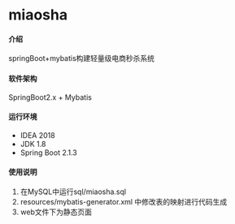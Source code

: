 # miaosha

#### 介绍
springBoot+mybatis构建轻量级电商秒杀系统

#### 软件架构
SpringBoot2.x + Mybatis

#### 运行环境
- IDEA 2018
- JDK 1.8
- Spring Boot 2.1.3

#### 使用说明

1. 在MySQL中运行sql/miaosha.sql
2. resources/mybatis-generator.xml 中修改表的映射进行代码生成
3. web文件下为静态页面
